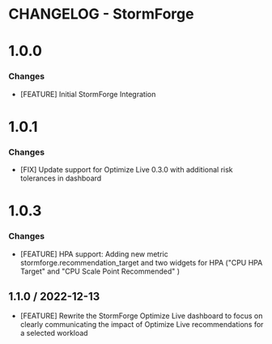 # CHANGELOG - StormForge

1.0.0
==================
### Changes

* [FEATURE] Initial StormForge Integration

1.0.1
==================
### Changes

* [FIX] Update support for Optimize Live 0.3.0 with additional risk tolerances in dashboard

1.0.3
==================
### Changes

* [FEATURE] HPA support: Adding new metric stormforge.recommendation_target and two widgets for HPA ("CPU HPA Target" and "CPU Scale Point Recommended" )

## 1.1.0 / 2022-12-13

* [FEATURE] Rewrite the StormForge Optimize Live dashboard to focus on clearly communicating the impact of Optimize Live recommendations for a selected workload
